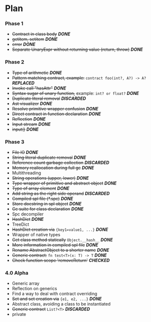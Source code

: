 # Plan

### Phase 1

* ~~Contract in class body~~ **_DONE_**
* ~~getitem, setitem~~ **_DONE_**
* ~~error~~ _**DONE**_
* ~~Separate UnaryExpr without returning value (return, throw)~~   _**DONE**_


### Phase 2

* ~~Type of arithmetic~~ **_DONE_**
* ~~Pattern matching contract, example:~~ `contract foo(int?, A?) -> A?` **_REPLACED_**
* ~~Invoke call "hasAttr"~~ **_DONE_**
* ~~Syntax sugar of unary function,~~ example: `int? or float?` **_DONE_**
* ~~Duplicate literal removal~~ **_DISCARDED_**
* ~~Ast visualizer~~ **_DONE_**
* ~~Resolve primitive wrapper confusion~~ **_DONE_**
* ~~Direct contract in function declaration~~ **_DONE_**
* ~~Reflection~~ **_DONE_**
* ~~Input stream~~ **_DONE_**
* ~~input()~~ **_DONE_**


### Phase 3

* ~~File IO~~ **_DONE_**
* ~~String literal duplicate removal~~ **_DONE_**
* ~~Reference count garbage collection~~ **_DISCARDED_**
* ~~Memory reallocation during full gc~~ **_DONE_**
* Multithreading
* ~~String operations (upper, lower)~~ **_DONE_**
* ~~Type wrapper of primitive and abstract object~~ **_DONE_**
* ~~Type of array element~~ **_DONE_**
* ~~Add string as the right side operand~~ **_DISCARDED_**
* ~~Compiled spl file (*.spc)~~ **_DONE_**
* ~~Store docstring in spl object~~ **_DONE_**
* ~~Gc suite for class declaration~~ **_DONE_**
* Spc decompiler
* ~~HashDict~~ **_DONE_**
* TreeDict
* ~~HashDict creation via~~ `{key1=value1, ...}` **_DONE_**
* Wrapper of native types
* ~~Get class method statically~~ `Object.__hash__` **_DONE_**
* ~~More information in compiled spl file~~ **_DONE_**
* ~~Rename AbstractObject to a shorter name~~ **_DONE_**
* ~~Generic contract:~~ `fn test<T>(x: T) -> T` **_DONE_**
* ~~Check function scope 'removeReturn'~~ **_CHECKED_**


### 4.0 Alpha
* Generic array
* Reflection on generics
* Find a way to deal with contract overriding
* ~~Set and set creation via~~ `{e1, e2, ...}` **_DONE_**
* Abstract class, avoiding a class to be instantiated
* ~~Generic contract~~ `List?<T>` **_DISCARDED_**
* private
